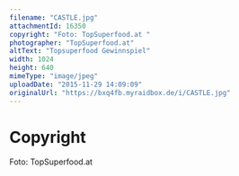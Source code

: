 ```yaml
---
filename: "CASTLE.jpg"
attachmentId: 16350
copyright: "Foto: TopSuperfood.at "
photographer: "TopSuperfood.at"
altText: "Topsuperfood Gewinnspiel"
width: 1024
height: 640
mimeType: "image/jpeg"
uploadDate: "2015-11-29 14:09:09"
originalUrl: "https://bxq4fb.myraidbox.de/i/CASTLE.jpg"
---
```


# Copyright

Foto: TopSuperfood.at 
